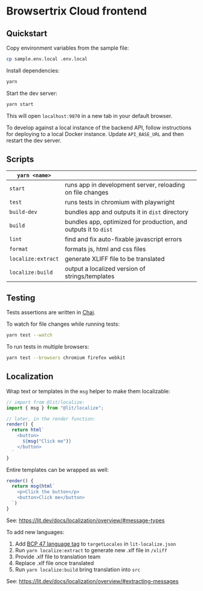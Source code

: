 # Browsertrix Cloud frontend

## Quickstart

Copy environment variables from the sample file:

```sh
cp sample.env.local .env.local
```

Install dependencies:

```sh
yarn
```

Start the dev server:

```sh
yarn start
```

This will open `localhost:9870` in a new tab in your default browser.

To develop against a local instance of the backend API,
follow instructions for deploying to a local Docker instance. Update `API_BASE_URL` and then restart the dev server.

## Scripts

| `yarn <name>`      |                                                                     |
| ------------------ | ------------------------------------------------------------------- |
| `start`            | runs app in development server, reloading on file changes           |
| `test`             | runs tests in chromium with playwright                              |
| `build-dev`        | bundles app and outputs it in `dist` directory                      |
| `build`            | bundles app, optimized for production, and outputs it to `dist`     |
| `lint`             | find and fix auto-fixable javascript errors                         |
| `format`           | formats js, html and css files                                      |
| `localize:extract` | generate XLIFF file to be translated                                |
| `localize:build`   | output a localized version of strings/templates                     |

## Testing

Tests assertions are written in [Chai](https://www.chaijs.com/api/bdd/).

To watch for file changes while running tests:

```sh
yarn test --watch
```

To run tests in multiple browsers:

```sh
yarn test --browsers chromium firefox webkit
```

## Localization

Wrap text or templates in the `msg` helper to make them localizable:

```js
// import from @lit/localize:
import { msg } from "@lit/localize";

// later, in the render function:
render() {
  return html`
    <button>
      ${msg("Click me")}
    </button>
  `
}
```

Entire templates can be wrapped as well:

```js
render() {
  return msg(html`
    <p>Click the button</p>
    <button>Click me</button>
  `)
}
```

See: <https://lit.dev/docs/localization/overview/#message-types>

To add new languages:

1. Add [BCP 47 language tag](https://www.w3.org/International/articles/language-tags/index.en) to `targetLocales` in `lit-localize.json`
2. Run `yarn localize:extract` to generate new .xlf file in `/xliff`
3. Provide .xlf file to translation team
4. Replace .xlf file once translated
5. Run `yarn localize:build` bring translation into `src`

See: <https://lit.dev/docs/localization/overview/#extracting-messages>
